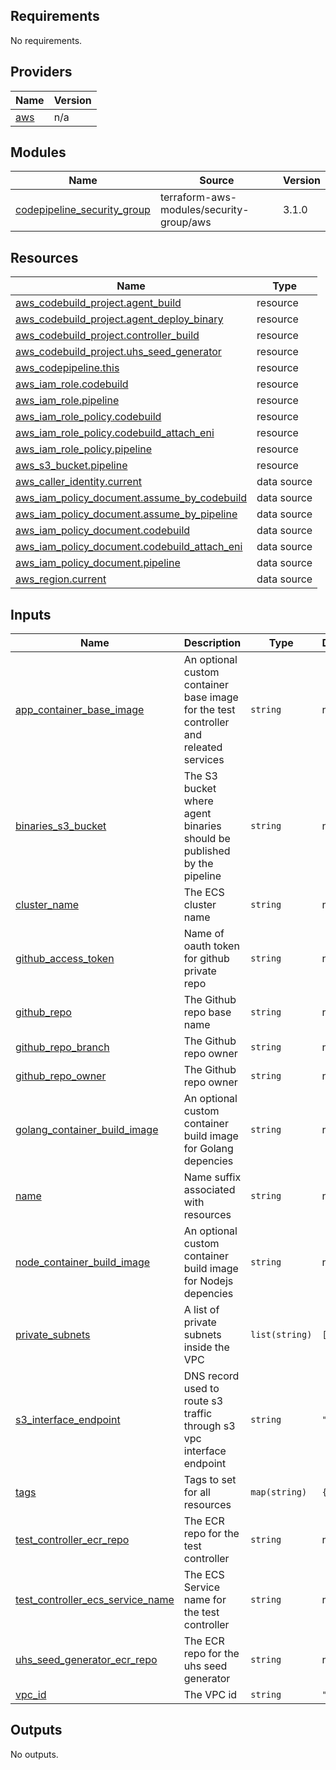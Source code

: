 <!-- BEGIN_TF_DOCS -->
## Requirements

No requirements.

## Providers

| Name | Version |
|------|---------|
| <a name="provider_aws"></a> [aws](#provider\_aws) | n/a |

## Modules

| Name | Source | Version |
|------|--------|---------|
| <a name="module_codepipeline_security_group"></a> [codepipeline\_security\_group](#module\_codepipeline\_security\_group) | terraform-aws-modules/security-group/aws | 3.1.0 |

## Resources

| Name | Type |
|------|------|
| [aws_codebuild_project.agent_build](https://registry.terraform.io/providers/hashicorp/aws/latest/docs/resources/codebuild_project) | resource |
| [aws_codebuild_project.agent_deploy_binary](https://registry.terraform.io/providers/hashicorp/aws/latest/docs/resources/codebuild_project) | resource |
| [aws_codebuild_project.controller_build](https://registry.terraform.io/providers/hashicorp/aws/latest/docs/resources/codebuild_project) | resource |
| [aws_codebuild_project.uhs_seed_generator](https://registry.terraform.io/providers/hashicorp/aws/latest/docs/resources/codebuild_project) | resource |
| [aws_codepipeline.this](https://registry.terraform.io/providers/hashicorp/aws/latest/docs/resources/codepipeline) | resource |
| [aws_iam_role.codebuild](https://registry.terraform.io/providers/hashicorp/aws/latest/docs/resources/iam_role) | resource |
| [aws_iam_role.pipeline](https://registry.terraform.io/providers/hashicorp/aws/latest/docs/resources/iam_role) | resource |
| [aws_iam_role_policy.codebuild](https://registry.terraform.io/providers/hashicorp/aws/latest/docs/resources/iam_role_policy) | resource |
| [aws_iam_role_policy.codebuild_attach_eni](https://registry.terraform.io/providers/hashicorp/aws/latest/docs/resources/iam_role_policy) | resource |
| [aws_iam_role_policy.pipeline](https://registry.terraform.io/providers/hashicorp/aws/latest/docs/resources/iam_role_policy) | resource |
| [aws_s3_bucket.pipeline](https://registry.terraform.io/providers/hashicorp/aws/latest/docs/resources/s3_bucket) | resource |
| [aws_caller_identity.current](https://registry.terraform.io/providers/hashicorp/aws/latest/docs/data-sources/caller_identity) | data source |
| [aws_iam_policy_document.assume_by_codebuild](https://registry.terraform.io/providers/hashicorp/aws/latest/docs/data-sources/iam_policy_document) | data source |
| [aws_iam_policy_document.assume_by_pipeline](https://registry.terraform.io/providers/hashicorp/aws/latest/docs/data-sources/iam_policy_document) | data source |
| [aws_iam_policy_document.codebuild](https://registry.terraform.io/providers/hashicorp/aws/latest/docs/data-sources/iam_policy_document) | data source |
| [aws_iam_policy_document.codebuild_attach_eni](https://registry.terraform.io/providers/hashicorp/aws/latest/docs/data-sources/iam_policy_document) | data source |
| [aws_iam_policy_document.pipeline](https://registry.terraform.io/providers/hashicorp/aws/latest/docs/data-sources/iam_policy_document) | data source |
| [aws_region.current](https://registry.terraform.io/providers/hashicorp/aws/latest/docs/data-sources/region) | data source |

## Inputs

| Name | Description | Type | Default | Required |
|------|-------------|------|---------|:--------:|
| <a name="input_app_container_base_image"></a> [app\_container\_base\_image](#input\_app\_container\_base\_image) | An optional custom container base image for the test controller and releated services | `string` | n/a | yes |
| <a name="input_binaries_s3_bucket"></a> [binaries\_s3\_bucket](#input\_binaries\_s3\_bucket) | The S3 bucket where agent binaries should be published by the pipeline | `string` | n/a | yes |
| <a name="input_cluster_name"></a> [cluster\_name](#input\_cluster\_name) | The ECS cluster name | `string` | n/a | yes |
| <a name="input_github_access_token"></a> [github\_access\_token](#input\_github\_access\_token) | Name of oauth token for github private repo | `string` | n/a | yes |
| <a name="input_github_repo"></a> [github\_repo](#input\_github\_repo) | The Github repo base name | `string` | n/a | yes |
| <a name="input_github_repo_branch"></a> [github\_repo\_branch](#input\_github\_repo\_branch) | The Github repo owner | `string` | n/a | yes |
| <a name="input_github_repo_owner"></a> [github\_repo\_owner](#input\_github\_repo\_owner) | The Github repo owner | `string` | n/a | yes |
| <a name="input_golang_container_build_image"></a> [golang\_container\_build\_image](#input\_golang\_container\_build\_image) | An optional custom container build image for Golang depencies | `string` | n/a | yes |
| <a name="input_name"></a> [name](#input\_name) | Name suffix associated with resources | `string` | n/a | yes |
| <a name="input_node_container_build_image"></a> [node\_container\_build\_image](#input\_node\_container\_build\_image) | An optional custom container build image for Nodejs depencies | `string` | n/a | yes |
| <a name="input_private_subnets"></a> [private\_subnets](#input\_private\_subnets) | A list of private subnets inside the VPC | `list(string)` | `[]` | no |
| <a name="input_s3_interface_endpoint"></a> [s3\_interface\_endpoint](#input\_s3\_interface\_endpoint) | DNS record used to route s3 traffic through s3 vpc interface endpoint | `string` | `""` | no |
| <a name="input_tags"></a> [tags](#input\_tags) | Tags to set for all resources | `map(string)` | `{}` | no |
| <a name="input_test_controller_ecr_repo"></a> [test\_controller\_ecr\_repo](#input\_test\_controller\_ecr\_repo) | The ECR repo for the test controller | `string` | n/a | yes |
| <a name="input_test_controller_ecs_service_name"></a> [test\_controller\_ecs\_service\_name](#input\_test\_controller\_ecs\_service\_name) | The ECS Service name for the test controller | `string` | n/a | yes |
| <a name="input_uhs_seed_generator_ecr_repo"></a> [uhs\_seed\_generator\_ecr\_repo](#input\_uhs\_seed\_generator\_ecr\_repo) | The ECR repo for the uhs seed generator | `string` | n/a | yes |
| <a name="input_vpc_id"></a> [vpc\_id](#input\_vpc\_id) | The VPC id | `string` | `""` | no |

## Outputs

No outputs.
<!-- END_TF_DOCS -->